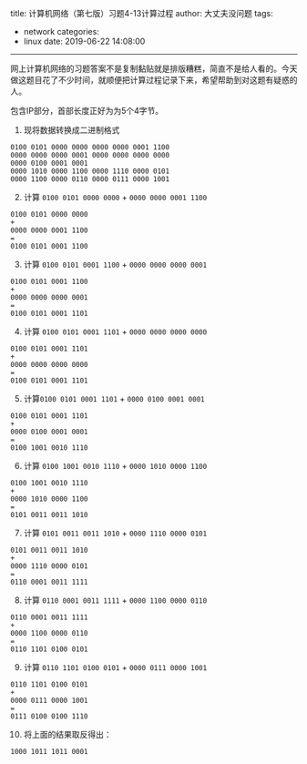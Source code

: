 title: 计算机网络（第七版）习题4-13计算过程
author: 大丈夫没问题
tags:
  - network
categories:
  - linux
date: 2019-06-22 14:08:00
---
网上计算机网络的习题答案不是复制黏贴就是排版糟糕，简直不是给人看的。今天做这题目花了不少时间，就顺便把计算过程记录下来，希望帮助到对这题有疑惑的人。

包含IP部分，首部长度正好为为5个4字节。

1. 现将数据转换成二进制格式

```
0100 0101 0000 0000 0000 0000 0001 1100
0000 0000 0000 0001 0000 0000 0000 0000
0000 0100 0001 0001
0000 1010 0000 1100 0000 1110 0000 0101
0000 1100 0000 0110 0000 0111 0000 1001
```

2. 计算 `0100 0101 0000 0000` + `0000 0000 0001 1100`

```
0100 0101 0000 0000
+
0000 0000 0001 1100
=
0100 0101 0001 1100
```

3. 计算 `0100 0101 0001 1100` + `0000 0000 0000 0001`

```
0100 0101 0001 1100
+
0000 0000 0000 0001
=
0100 0101 0001 1101
```

4. 计算 `0100 0101 0001 1101` + `0000 0000 0000 0000`

```
0100 0101 0001 1101
+
0000 0000 0000 0000
=
0100 0101 0001 1101
```

5. 计算`0100 0101 0001 1101` + `0000 0100 0001 0001`

```
0100 0101 0001 1101
+
0000 0100 0001 0001
=
0100 1001 0010 1110
```

6. 计算 `0100 1001 0010 1110` + `0000 1010 0000 1100`

```
0100 1001 0010 1110
+
0000 1010 0000 1100
=
0101 0011 0011 1010
```

7. 计算 `0101 0011 0011 1010` + `0000 1110 0000 0101`

```
0101 0011 0011 1010
+
0000 1110 0000 0101
=
0110 0001 0011 1111
```

8. 计算 `0110 0001 0011 1111` + `0000 1100 0000 0110`

```
0110 0001 0011 1111
+
0000 1100 0000 0110
=
0110 1101 0100 0101
```

9. 计算 `0110 1101 0100 0101` + `0000 0111 0000 1001`

```
0110 1101 0100 0101
+
0000 0111 0000 1001
=
0111 0100 0100 1110
```

10. 将上面的结果取反得出：

```
1000 1011 1011 0001
```